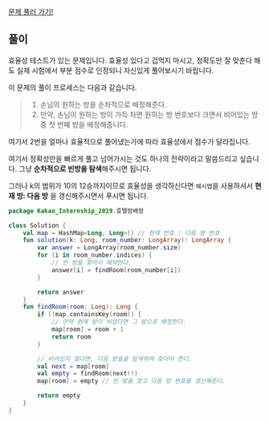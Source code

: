 [문제 풀러 가기!](https://programmers.co.kr/learn/courses/30/lessons/64063)

## 풀이
효율성 테스트가 있는 문제입니다. 효율성 있다고 겁먹지 마시고, 정확도만 잘 맞춘다 해도 실제 시험에서 부분 점수로 인정되니 자신있게 풀어보시기 바랍니다.

이 문제의 풀이 프로세스는 다음과 같습니다.
>1. 손님의 원하는 방을 순차적으로 배정해준다.
>2. 만약, 손님이 원하는 방이 가득 차면 원하는 방 번호보다 크면서 비어있는 방 중 첫 번째 방을 배정해줍니다.

여기서 2번을 얼마나 효율적으로 풀어냈는가에 따라 효율성에서 점수가 달라집니다.

여기서 정확성만을 빠르게 풀고 넘어가시는 것도 하나의 전략이라고 말씀드리고 싶습니다.
그냥 **순차적으로 빈방을 탐색**해주시면 됩니다.

그러나 k의 범위가 10의 12승까지이므로 효율성을 생각하신다면 `해시맵`을 사용하셔서 **현재 방: 다음 방** 을 갱신해주시면서 푸시면 됩니다.

```kotlin
package Kakao_Internship_2019.호텔방배정

class Solution {
    val map = HashMap<Long, Long>() // 현재 번호 : 다음 방 번호
    fun solution(k: Long, room_number: LongArray): LongArray {
        var answer = LongArray(room_number.size)
        for (i in room_number.indices) {
            // 빈 방을 찾아서 예약한다.
            answer[i] = findRoom(room_number[i])
        }

        return answer
    }
    fun findRoom(room: Long): Long {
        if (!map.containsKey(room)) {
            // 만약 현재 방이 비었다면 그 방으로 배정한다.
            map[room] = room + 1
            return room
        }

        // 비어있지 않다면, 다음 방들을 탐색하여 찾아야 한다.
        val next = map[room]
        val empty = findRoom(next!!)
        map[room] = empty // 빈 방을 찾고 다음 방 번호를 갱신해준다.

        return empty
    }
}
```
